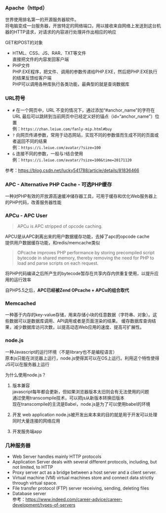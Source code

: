 ### Apache（httpd）
世界使用排名第一的开源服务器软件。  
将电脑变成一台服务器，开放特定的网络端口，用以接收来自网络上发送到这台机器的HTTP请求，对请求的内容进行处理并作出相应的响应  

GET和POST的对象  
- HTML、CSS、JS、RAR、TXT等文件  
  直接把文件的内容发回客户端  
- PHP文件  
  PHP.EXE程序，把文件、调用的参数传递给PHP.EXE，然后把PHP.EXE执行的结果反馈给客户端  
  PHP可以调用各种库执行各类功能，最典型的就是查询数据库  

### URL符号
- `#` 在一个网页中，URL 不变的情况下，通过添加“#anchor_name”的字符在 URL 最后可以跳转到当前网页中已经定义好的锚点（id=“anchor_name”）位置  
  例：`https://zhan.leiue.com/fanly-mip.html#buy`  
- `?` 向网页传递参数，常用于动态网站，实现不同的参数值而生成不同的页面或者返回不同的结果  
  例：`https://i.leiue.com/avatar/?size=100`  
- `&` 连接不同的参数，一般与`?`结合使用  
  例：`https://i.leiue.com/avatar/?size=100&time=20171120`  

参考：https://blog.csdn.net/lucky541788/article/details/81836466  

### APC - Alternative PHP Cache - 可选PHP缓存  
一种对PHP有效的开放源高速缓冲储存器工具，可用于缓存和优化Web服务器上的PHP代码，改善服务器性能  

### APCu - APC User
> APCu is APC stripped of opcode caching.

APCU是从APC剥离出来的用户数据缓存功能，去掉了apc的opcode cache    
提供用户数据缓存功能，和redis/memcache类似  

> OPcache improves PHP performance by storing precompiled script bytecode in shared memory, thereby removing the need for PHP to load and parse scripts on each request. 

将PHP代码编译之后所产生的bytecode暂存在共享内存内供重复使用，以提升应用的运行效率

自PHP5.5之后，**APC已经被Zend OPcache + APCu的组合取代**

### Memcached
一种基于内存的key-value存储，用来存储小块的任意数据（字符串、对象）。这些数据可以是数据库调用、API调用或者是页面渲染的结果。 
缓存数据库查询结果，减少数据库访问次数，以提高动态Web应用的速度、提高可扩展性。 

### node.js
一种Javascript的运行环境（不是library也不是编程语言）  
原本js只能在浏览器上运行，node.js使得其可以在OS上运行。利用这个特性使得JS可以在服务器上运行  

为什么使用node.js？
1. 版本兼容  
   javascript每年都会更新，但如果浏览器版本太旧则会有无法使用的问题  
   通过使用transcompile技术，可以把js从新版本转换旧版本  
   现在transcompile的主流是Babel，node.js是为了可以使用babel的环境

2. 开发 web application
   node.js被开发出来本来的目的就是用于开发可以处理同时大量连接的网络应用  

3. 开发服务端app  

### 几种服务器
- Web Server
  handles mainly HTTP protocols
- Application Server
  deals with several different protocols, including, but not limited, to HTTP
- Proxy server
  act as a bridge between a host server and a client server. 
- Virtual machine (VM)
  virtual machines store and connect data strictly through virtual space.
- File transfer protocol (FTP) server
  receiving, sending, deleting files
- Database server  
参考：https://www.indeed.com/career-advice/career-development/types-of-servers
